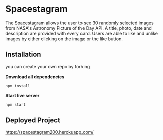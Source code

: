 # Spacestagram

The Spacestagram allows the user to see 30 randomly selected images from NASA's Astronomy Picture of the Day API. A title, photo, date and description are provided with every card. Users are able to like and unlike images by either clicking on the image or the like button. 

## Installation
you can create your own repo by forking 

**Download all dependencies**
```bash
npm install
```

**Start live server**
```bash
npm start
```

## Deployed Project

https://spacestagram200.herokuapp.com/


